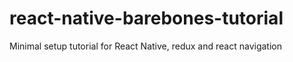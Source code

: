 # react-native-barebones-tutorial
Minimal setup tutorial for React Native, redux and react navigation
